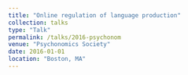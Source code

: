 ```yaml
---
title: "Online regulation of language production"
collection: talks
type: "Talk"
permalink: /talks/2016-psychonom
venue: "Psychonomics Society"
date: 2016-01-01
location: "Boston, MA"
---
```


